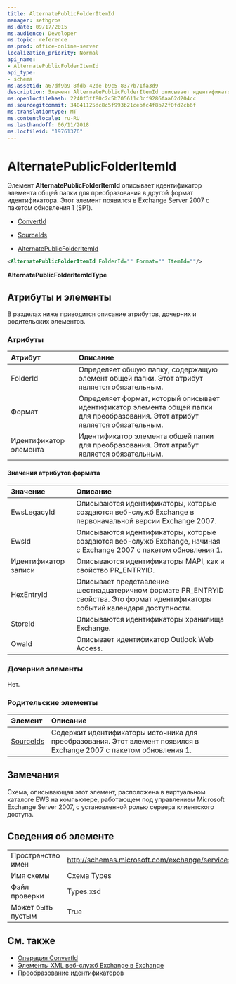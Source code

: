 ```yaml
---
title: AlternatePublicFolderItemId
manager: sethgros
ms.date: 09/17/2015
ms.audience: Developer
ms.topic: reference
ms.prod: office-online-server
localization_priority: Normal
api_name:
- AlternatePublicFolderItemId
api_type:
- schema
ms.assetid: a67df9b9-8fdb-42de-b9c5-8377b71fa3d9
description: Элемент AlternatePublicFolderItemId описывает идентификатор элемента общей папки для преобразования в другой формат идентификатора. Этот элемент появился в Exchange Server 2007 с пакетом обновления 1 (SP1).
ms.openlocfilehash: 2240f3ff80c2c5b705611c3cf9286faa62d204cc
ms.sourcegitcommit: 34041125dc8c5f993b21cebfc4f8b72f0fd2cb6f
ms.translationtype: MT
ms.contentlocale: ru-RU
ms.lasthandoff: 06/11/2018
ms.locfileid: "19761376"
---
```

# <a name="alternatepublicfolderitemid"></a>AlternatePublicFolderItemId

Элемент **AlternatePublicFolderItemId** описывает идентификатор элемента общей папки для преобразования в другой формат идентификатора. Этот элемент появился в Exchange Server 2007 с пакетом обновления 1 (SP1). 
  
- [ConvertId](convertid.md)
  
- [SourceIds](sourceids.md)
  
- [AlternatePublicFolderItemId](alternatepublicfolderitemid.md)
  
```xml
<AlternatePublicFolderItemId FolderId="" Format="" ItemId=""/>
```

 **AlternatePublicFolderItemIdType**
## <a name="attributes-and-elements"></a>Атрибуты и элементы

В разделах ниже приводится описание атрибутов, дочерних и родительских элементов.
  
### <a name="attributes"></a>Атрибуты

|**Атрибут**|**Описание**|
|:-----|:-----|
|FolderId  <br/> |Определяет общую папку, содержащую элемент общей папки. Этот атрибут является обязательным.  <br/> |
|Формат  <br/> |Определяет формат, который описывает идентификатор элемента общей папки для преобразования. Этот атрибут является обязательным.  <br/> |
|Идентификатор элемента  <br/> |Идентификатор элемента общей папки для преобразования. Этот атрибут является обязательным.  <br/> |
   
#### <a name="format-attribute-values"></a>Значения атрибутов формата

|**Значение**|**Описание**|
|:-----|:-----|
|EwsLegacyId  <br/> |Описываются идентификаторы, которые создаются веб-служб Exchange в первоначальной версии Exchange 2007.  <br/> |
|EwsId  <br/> |Описываются идентификаторы, которые создаются веб-служб Exchange, начиная с Exchange 2007 с пакетом обновления 1.  <br/> |
|Идентификатор записи  <br/> |Описываются идентификаторы MAPI, как и свойство PR_ENTRYID.  <br/> |
|HexEntryId  <br/> |Описывает представление шестнадцатеричном формате PR_ENTRYID свойства. Это формат идентификаторы событий календаря доступности.  <br/> |
|StoreId  <br/> |Описываются идентификаторы хранилища Exchange.  <br/> |
|OwaId  <br/> |Описывает идентификатор Outlook Web Access.  <br/> |
   
### <a name="child-elements"></a>Дочерние элементы

Нет.
  
### <a name="parent-elements"></a>Родительские элементы

|**Элемент**|**Описание**|
|:-----|:-----|
|[SourceIds](sourceids.md) <br/> |Содержит идентификаторы источника для преобразования. Этот элемент появился в Exchange 2007 с пакетом обновления 1.  <br/> |
   
## <a name="remarks"></a>Замечания

Схема, описывающая этот элемент, расположена в виртуальном каталоге EWS на компьютере, работающем под управлением Microsoft Exchange Server 2007, с установленной ролью сервера клиентского доступа.
  
## <a name="element-information"></a>Сведения об элементе

|||
|:-----|:-----|
|Пространство имен  <br/> |http://schemas.microsoft.com/exchange/services/2006/types  <br/> |
|Имя схемы  <br/> |Схема Types  <br/> |
|Файл проверки  <br/> |Types.xsd  <br/> |
|Может быть пустым  <br/> |True  <br/> |
   
## <a name="see-also"></a>См. также

- [Операция ConvertId](convertid-operation.md)
- [Элементы XML веб-служб Exchange в Exchange](ews-xml-elements-in-exchange.md)
- [Преобразование идентификаторов](http://msdn.microsoft.com/library/a5391746-b6ef-4f48-8fc8-8255258651aa%28Office.15%29.aspx)

